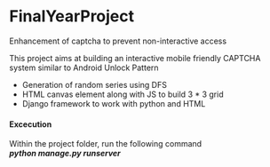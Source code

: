 # FinalYearProject
Enhancement of captcha to prevent non-interactive access

This project aims at building an interactive mobile friendly CAPTCHA system similar to Android Unlock Pattern

- Generation of random series using DFS
- HTML canvas element along with JS to build 3 * 3 grid
- Django framework to work with python and HTML

#### Excecution
Within the project folder, run the following command <br/>
***python manage.py runserver***
